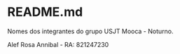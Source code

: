 # README.md
Nomes dos integrantes do grupo USJT Mooca - Noturno.

Alef Rosa Annibal - RA: 821247230
